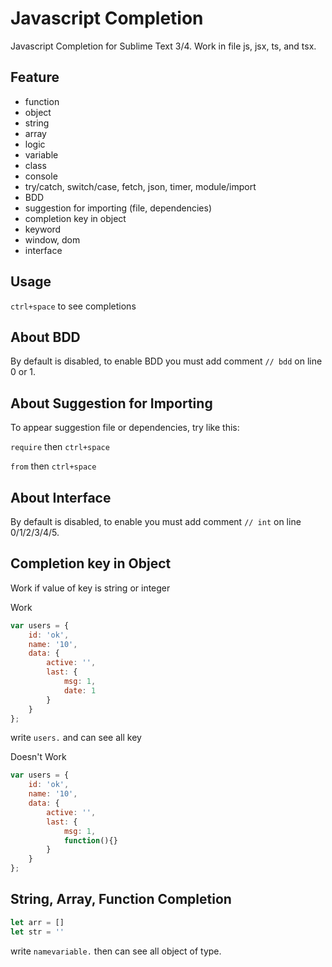 # Javascript Completion

Javascript Completion for Sublime Text 3/4. Work in file js, jsx, ts, and tsx.

## Feature

- function
- object
- string
- array
- logic
- variable
- class
- console
- try/catch, switch/case, fetch, json, timer, module/import
- BDD
- suggestion for importing (file, dependencies)
- completion key in object
- keyword
- window, dom
- interface

## Usage

`ctrl+space` to see completions

## About BDD

By default is disabled, to enable BDD you must add comment `// bdd` on line 0 or 1.

## About Suggestion for Importing

To appear suggestion file or dependencies, try like this:

`require` then `ctrl+space`

`from` then `ctrl+space`

## About Interface

By default is disabled, to enable you must add comment `// int` on line 0/1/2/3/4/5.

## Completion key in Object

Work if value of key is string or integer

Work

```js
var users = {
	id: 'ok',
	name: '10',
	data: {
		active: '',
		last: {
			msg: 1,
			date: 1
		}
	}
};
```

write `users.` and can see all key

Doesn't Work

```js
var users = {
	id: 'ok',
	name: '10',
	data: {
		active: '',
		last: {
			msg: 1,
			function(){}
		}
	}
};
```

## String, Array, Function Completion

```js
let arr = []
let str = ''
```

write `namevariable.` then can see all object of type.